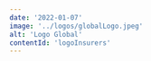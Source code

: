 ```yaml
---
date: '2022-01-07'
image: '../logos/globalLogo.jpeg'
alt: 'Logo Global'
contentId: 'logoInsurers'
---
```

